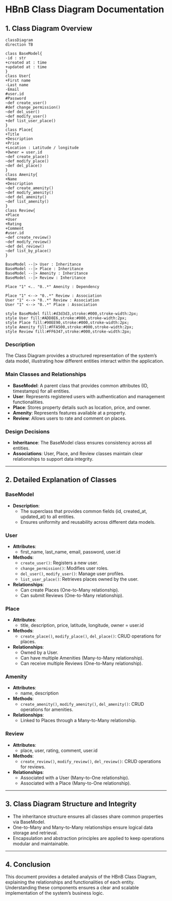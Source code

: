 # HBnB Class Diagram Documentation

## 1. Class Diagram Overview

```mermaid
classDiagram
direction TB

class BaseModel{
-id : str
+created at : time
+updated at : time
}
class User{
+First name
-Last name
-Email
#user.id
#Password
~def create_user()
#def change_permission()
~def del_user()
~def modify_user()
+def list_user_place()
}
class Place{
+Title
+Description
+Price
+Location : Latitude / longitude
+Owner = user.id
~def create_place()
~def modify_place()
~def del_place()
}
class Amenity{
+Name
+Description
~def create_amenity()
~def modify_amenity()
~def del_amenity()
~def list_amenity()
}
class Review{
+Place
+User
+Rating
+Comment
#user.id
~def create_review()
~def modify_review()
~def del_review()
~def list_by_place()
}

BaseModel --|> User : Inheritance
BaseModel --|> Place : Inheritance
BaseModel --|> Amenity : Inheritance
BaseModel --|> Review : Inheritance

Place "1" <.. "0..*" Amenity : Dependency

Place "1" <--> "0..*" Review : Association
User "1" <--> "0..*" Review : Association
User "1" <--> "0..*" Place : Association

style BaseModel fill:#d3d3d3,stroke:#000,stroke-width:2px;
style User fill:#ADD8E6,stroke:#000,stroke-width:2px;
style Place fill:#90EE90,stroke:#000,stroke-width:2px;
style Amenity fill:#FFA500,stroke:#000,stroke-width:2px;
style Review fill:#FF6347,stroke:#000,stroke-width:2px;
```

### Description
The Class Diagram provides a structured representation of the system’s data model, illustrating how different entities interact within the application.

### Main Classes and Relationships
- **BaseModel**: A parent class that provides common attributes (ID, timestamps) for all entities.
- **User**: Represents registered users with authentication and management functionalities.
- **Place**: Stores property details such as location, price, and owner.
- **Amenity**: Represents features available at a property.
- **Review**: Allows users to rate and comment on places.

### Design Decisions
- **Inheritance**: The BaseModel class ensures consistency across all entities.
- **Associations**: User, Place, and Review classes maintain clear relationships to support data integrity.

---

## 2. Detailed Explanation of Classes

### BaseModel
- **Description**:
  - The superclass that provides common fields (id, created_at, updated_at) to all entities.
  - Ensures uniformity and reusability across different data models.

### User
- **Attributes**:
  - first_name, last_name, email, password, user.id
- **Methods**:
  - `create_user()`: Registers a new user.
  - `change_permission()`: Modifies user roles.
  - `del_user()`, `modify_user()`: Manage user profiles.
  - `list_user_place()`: Retrieves places owned by the user.
- **Relationships**:
  - Can create Places (One-to-Many relationship).
  - Can submit Reviews (One-to-Many relationship).

### Place
- **Attributes**:
  - title, description, price, latitude, longitude, owner = user.id
- **Methods**:
  - `create_place()`, `modify_place()`, `del_place()`: CRUD operations for places.
- **Relationships**:
  - Owned by a User.
  - Can have multiple Amenities (Many-to-Many relationship).
  - Can receive multiple Reviews (One-to-Many relationship).

### Amenity
- **Attributes**:
  - name, description
- **Methods**:
  - `create_amenity()`, `modify_amenity()`, `del_amenity()`: CRUD operations for amenities.
- **Relationships**:
  - Linked to Places through a Many-to-Many relationship.

### Review
- **Attributes**:
  - place, user, rating, comment, user.id
- **Methods**:
  - `create_review()`, `modify_review()`, `del_review()`: CRUD operations for reviews.
- **Relationships**:
  - Associated with a User (Many-to-One relationship).
  - Associated with a Place (Many-to-One relationship).

---

## 3. Class Diagram Structure and Integrity

- The inheritance structure ensures all classes share common properties via BaseModel.
- One-to-Many and Many-to-Many relationships ensure logical data storage and retrieval.
- Encapsulation and abstraction principles are applied to keep operations modular and maintainable.

---

## 4. Conclusion
This document provides a detailed analysis of the HBnB Class Diagram, explaining the relationships and functionalities of each entity. Understanding these components ensures a clear and scalable implementation of the system’s business logic.
